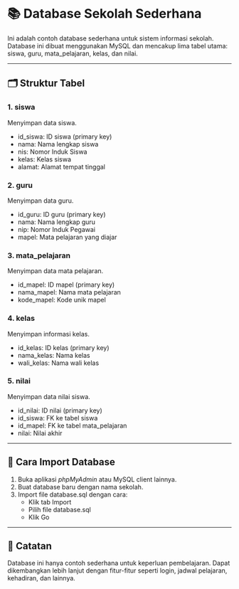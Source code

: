 # 📚 Database Sekolah Sederhana

Ini adalah contoh database sederhana untuk sistem informasi sekolah. Database ini dibuat menggunakan MySQL dan mencakup lima tabel utama: siswa, guru, mata_pelajaran, kelas, dan nilai.

---

## 🗂 Struktur Tabel

### 1. siswa
Menyimpan data siswa.
- id_siswa: ID siswa (primary key)
- nama: Nama lengkap siswa
- nis: Nomor Induk Siswa
- kelas: Kelas siswa
- alamat: Alamat tempat tinggal

### 2. guru
Menyimpan data guru.
- id_guru: ID guru (primary key)
- nama: Nama lengkap guru
- nip: Nomor Induk Pegawai
- mapel: Mata pelajaran yang diajar

### 3. mata_pelajaran
Menyimpan data mata pelajaran.
- id_mapel: ID mapel (primary key)
- nama_mapel: Nama mata pelajaran
- kode_mapel: Kode unik mapel

### 4. kelas
Menyimpan informasi kelas.
- id_kelas: ID kelas (primary key)
- nama_kelas: Nama kelas
- wali_kelas: Nama wali kelas

### 5. nilai
Menyimpan data nilai siswa.
- id_nilai: ID nilai (primary key)
- id_siswa: FK ke tabel siswa
- id_mapel: FK ke tabel mata_pelajaran
- nilai: Nilai akhir

---

## 💾 Cara Import Database

1. Buka aplikasi *phpMyAdmin* atau MySQL client lainnya.
2. Buat database baru dengan nama sekolah.
3. Import file database.sql dengan cara:
   - Klik tab Import
   - Pilih file database.sql
   - Klik Go

---

## 📌 Catatan
Database ini hanya contoh sederhana untuk keperluan pembelajaran. Dapat dikembangkan lebih lanjut dengan fitur-fitur seperti login, jadwal pelajaran, kehadiran, dan lainnya.
